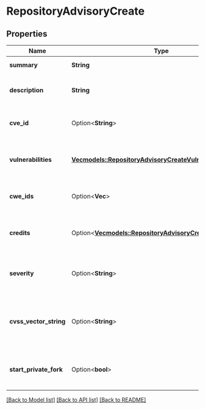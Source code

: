 # RepositoryAdvisoryCreate

## Properties

Name | Type | Description | Notes
------------ | ------------- | ------------- | -------------
**summary** | **String** | A short summary of the advisory. | 
**description** | **String** | A detailed description of what the advisory impacts. | 
**cve_id** | Option<**String**> | The Common Vulnerabilities and Exposures (CVE) ID. | [optional]
**vulnerabilities** | [**Vec<models::RepositoryAdvisoryCreateVulnerabilitiesInner>**](repository_advisory_create_vulnerabilities_inner.md) | A product affected by the vulnerability detailed in a repository security advisory. | 
**cwe_ids** | Option<**Vec<String>**> | A list of Common Weakness Enumeration (CWE) IDs. | [optional]
**credits** | Option<[**Vec<models::RepositoryAdvisoryCreateCreditsInner>**](repository_advisory_create_credits_inner.md)> | A list of users receiving credit for their participation in the security advisory. | [optional]
**severity** | Option<**String**> | The severity of the advisory. You must choose between setting this field or `cvss_vector_string`. | [optional]
**cvss_vector_string** | Option<**String**> | The CVSS vector that calculates the severity of the advisory. You must choose between setting this field or `severity`. | [optional]
**start_private_fork** | Option<**bool**> | Whether to create a temporary private fork of the repository to collaborate on a fix. | [optional][default to false]

[[Back to Model list]](../README.md#documentation-for-models) [[Back to API list]](../README.md#documentation-for-api-endpoints) [[Back to README]](../README.md)


